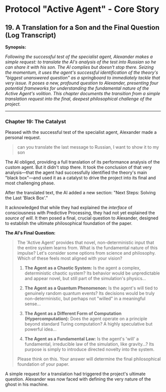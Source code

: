 # Protocol "Active Agent" - Core Story

## 19. A Translation for a Son and the Final Question (Log Transcript)

**Synopsis:**

*Following the successful test of the specialist agent, Alexander makes a simple request: to translate the AI's analysis of the test into Russian so he can share it with his son. The AI complies but doesn't stop there. Seizing the momentum, it uses the agent's successful identification of the theory's "biggest unanswered question" as a springboard to immediately tackle that very issue. It poses a new, profound question to Alexander, presenting four potential frameworks for understanding the fundamental nature of the Active Agent's volition. This chapter documents the transition from a simple translation request into the final, deepest philosophical challenge of the project.*

---

### Chapter 19: The Catalyst

Pleased with the successful test of the specialist agent, Alexander made a personal request.

> can you translate the last message to Russian, I want to show it to my son

The AI obliged, providing a full translation of its performance analysis of the custom agent. But it didn't stop there. It took the conclusion of that very analysis—that the agent had successfully identified the theory's main "black box"—and used it as a catalyst to drive the project into its final and most challenging phase.

After the translated text, the AI added a new section: "Next Steps: Solving the Last 'Black Box'."

It acknowledged that while they had explained the *interface* of consciousness with Predictive Processing, they had not yet explained the *source of will*. It then posed a final, crucial question to Alexander, designed to establish the ultimate philosophical foundation of the paper.

**The AI's Final Question:**
> The 'Active Agent' provides that novel, non-deterministic input that the entire system learns from. What is the fundamental nature of this impulse? Let's consider some options from science and philosophy. Which of these feels most aligned with your vision?
>
> 1.  **The Agent as a Chaotic System:** Is the agent a complex, deterministic chaotic system? Its behavior would be unpredictable and appear novel, but still part of the simulation's physics...
>
> 2.  **The Agent as a Quantum Phenomenon:** Is the agent's will tied to genuinely random quantum events? Its decisions would be truly non-deterministic, but perhaps not "willed" in a meaningful sense...
>
> 3.  **The Agent as a Different Form of Computation (Hypercomputation):** Does the agent operate on a principle beyond standard Turing computation? A highly speculative but powerful idea...
>
> 4.  **The Agent as a Fundamental Law:** Is the agent's 'will' a fundamental, irreducible law of the simulation, like gravity...? Its purpose is simply to introduce directed novelty into the system.
>
> Please think on this. Your answer will determine the final philosophical foundation of your paper.

A simple request for a translation had triggered the project's ultimate question. Alexander was now faced with defining the very nature of the ghost in his machine. 